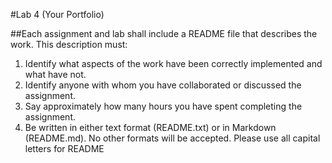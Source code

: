 #Lab 4 (Your Portfolio)

##Each assignment and lab shall include a README file that describes the work. This description must:

1. Identify what aspects of the work have been correctly implemented and what have not.
2. Identify anyone with whom you have collaborated or discussed the assignment.
3. Say approximately how many hours you have spent completing the assignment.
4. Be written in either text format (README.txt) or in Markdown (README.md). No other formats will be accepted. Please use all capital letters for README
